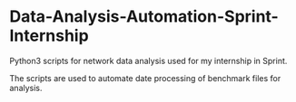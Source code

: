 # Data-Analysis-Automation-Sprint-Internship
Python3 scripts for network data analysis used for my internship in Sprint.

The scripts are used to automate date processing of benchmark files for analysis.
